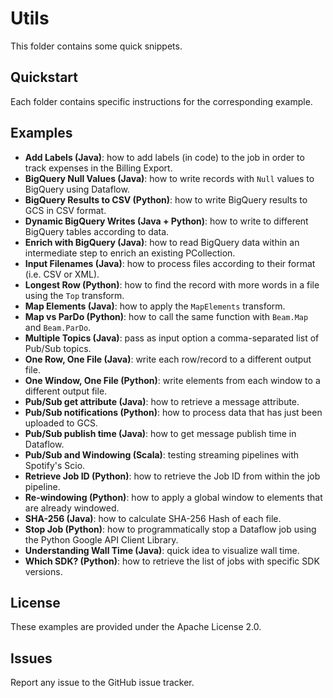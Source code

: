 # Utils

This folder contains some quick snippets.

## Quickstart

Each folder contains specific instructions for the corresponding example.

## Examples

* **Add Labels (Java)**: how to add labels (in code) to the job in order to track expenses in the Billing Export.
* **BigQuery Null Values (Java)**: how to write records with `Null` values to BigQuery using Dataflow.
* **BigQuery Results to CSV (Python)**: how to write BigQuery results to GCS in CSV format.
* **Dynamic BigQuery Writes (Java + Python)**: how to write to different BigQuery tables according to data.
* **Enrich with BigQuery (Java)**: how to read BigQuery data within an intermediate step to enrich an existing PCollection.
* **Input Filenames (Java)**: how to process files according to their format (i.e. CSV or XML).
* **Longest Row (Python)**: how to find the record with more words in a file using the `Top` transform.
* **Map Elements (Java)**: how to apply the `MapElements` transform.
* **Map vs ParDo (Python)**: how to call the same function with `Beam.Map` and `Beam.ParDo`.
* **Multiple Topics (Java)**: pass as input option a comma-separated list of Pub/Sub topics.
* **One Row, One File (Java)**: write each row/record to a different output file.
* **One Window, One File (Python)**: write elements from each window to a different output file.
* **Pub/Sub get attribute (Java)**: how to retrieve a message attribute.
* **Pub/Sub notifications (Python)**: how to process data that has just been uploaded to GCS.
* **Pub/Sub publish time (Java)**: how to get message publish time in Dataflow.
* **Pub/Sub and Windowing (Scala)**: testing streaming pipelines with Spotify's Scio.
* **Retrieve Job ID (Python)**: how to retrieve the Job ID from within the job pipeline.
* **Re-windowing (Python)**: how to apply a global window to elements that are already windowed.
* **SHA-256 (Java)**: how to calculate SHA-256 Hash of each file.
* **Stop Job (Python)**: how to programmatically stop a Dataflow job using the Python Google API Client Library.
* **Understanding Wall Time (Java)**: quick idea to visualize wall time.
* **Which SDK? (Python)**: how to retrieve the list of jobs with specific SDK versions.

## License

These examples are provided under the Apache License 2.0.

## Issues

Report any issue to the GitHub issue tracker.
